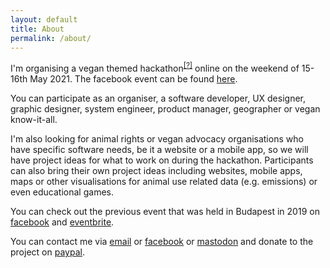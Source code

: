 ```yaml
---
layout: default
title: About
permalink: /about/
---
```


I'm organising a vegan themed hackathon<sup>[\[?\]](https://hackathon.guide/)</sup> online on the weekend of 15-16th May 2021. The facebook event can be found [here](https://www.facebook.com/events/796752977876339/).

You can participate as an organiser, a software developer, UX designer, graphic designer, system engineer, product manager, geographer or vegan know-it-all.

I'm also looking for animal rights or vegan advocacy organisations who have specific software needs, be it a website or a mobile app, so we will have project ideas for what to work on during the hackathon. Participants can also bring their own project ideas including websites, mobile apps, maps or other visualisations for animal use related data (e.g. emissions) or even educational games.

You can check out the previous event that was held in Budapest in 2019 on [facebook](https://www.facebook.com/events/517211538807284/) and [eventbrite](https://www.eventbrite.com/e/vegan-hackathon-budapest-tickets-57830983027).

You can contact me via [email](mailto:selator@protonmail.com) or [facebook](https://www.facebook.com/vegan.hackathon/) or [mastodon](https://boltcutter.network/@veganhackathon) and donate to the project on [paypal](https://www.paypal.me/veganhackathon).
